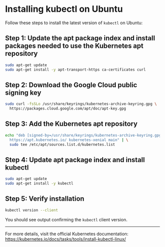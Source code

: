 # Installing kubectl on Ubuntu

Follow these steps to install the latest version of `kubectl` on Ubuntu:

## Step 1: Update the apt package index and install packages needed to use the Kubernetes apt repository

```bash
sudo apt-get update
sudo apt-get install -y apt-transport-https ca-certificates curl
```

## Step 2: Download the Google Cloud public signing key

```bash
sudo curl -fsSLo /usr/share/keyrings/kubernetes-archive-keyring.gpg \
  https://packages.cloud.google.com/apt/doc/apt-key.gpg
```

## Step 3: Add the Kubernetes apt repository

```bash
echo "deb [signed-by=/usr/share/keyrings/kubernetes-archive-keyring.gpg] \
  https://apt.kubernetes.io/ kubernetes-xenial main" | \
  sudo tee /etc/apt/sources.list.d/kubernetes.list
```

## Step 4: Update apt package index and install kubectl

```bash
sudo apt-get update
sudo apt-get install -y kubectl
```

## Step 5: Verify installation

```bash
kubectl version --client
```

You should see output confirming the `kubectl` client version.

---

For more details, visit the official Kubernetes documentation:  
https://kubernetes.io/docs/tasks/tools/install-kubectl-linux/

